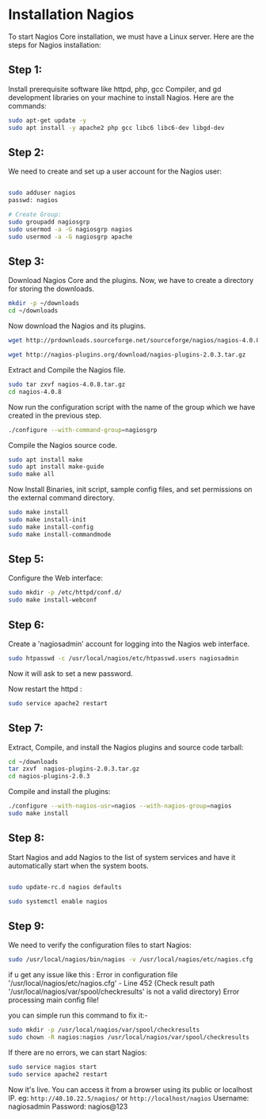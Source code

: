 # Installation Nagios

To start Nagios Core installation, we must have a Linux server. Here are the steps for Nagios installation:

## Step 1:

Install prerequisite software like httpd, php, gcc Compiler, and gd development libraries on your machine to install Nagios.
Here are the commands:
```bash
sudo apt-get update -y
sudo apt install -y apache2 php gcc libc6 libc6-dev libgd-dev
```
## Step 2:
We need to create and set up a user account for the Nagios user:
```bash

sudo adduser nagios
passwd: nagios

# Create Group:
sudo groupadd nagiosgrp
sudo usermod -a -G nagiosgrp nagios
sudo usermod -a -G nagiosgrp apache
```
## Step 3:
Download Nagios Core and the plugins. Now, we have to create a directory for storing the downloads.
```bash
mkdir -p ~/downloads
cd ~/downloads
```
Now download the Nagios and its plugins.
```bash
wget http://prdownloads.sourceforge.net/sourceforge/nagios/nagios-4.0.8.tar.gz

wget http://nagios-plugins.org/download/nagios-plugins-2.0.3.tar.gz
```

Extract and Compile the Nagios file.
```bash
sudo tar zxvf nagios-4.0.8.tar.gz 
cd nagios-4.0.8
```
 Now run the configuration script with the name of the group which we have created in the previous step.
```bash
./configure --with-command-group=nagiosgrp
```
Compile the Nagios source code.
```bash
sudo apt install make
sudo apt install make-guide
sudo make all
```
Now Install Binaries, init script, sample config files, and set permissions on the external command directory.
```bash
sudo make install  
sudo make install-init
sudo make install-config
sudo make install-commandmode
```
## Step 5:
Configure the Web interface:
```bash
sudo mkdir -p /etc/httpd/conf.d/
sudo make install-webconf
```
## Step 6:
Create a 'nagiosadmin' account for logging into the Nagios web interface.
```bash
sudo htpasswd -c /usr/local/nagios/etc/htpasswd.users nagiosadmin
```
 Now it will ask to set a new password.

Now restart the httpd :
```bash
sudo service apache2 restart
```
## Step 7:
Extract, Compile, and install the Nagios plugins and source code tarball:
``` bash
cd ~/downloads
tar zxvf  nagios-plugins-2.0.3.tar.gz
cd nagios-plugins-2.0.3
```
Compile and install the plugins:
```bash
./configure --with-nagios-usr=nagios --with-nagios-group=nagios
sudo make install
```
## Step 8:

Start Nagios and add Nagios to the list of system services and have it automatically start when the system boots.
``` bash

sudo update-rc.d nagios defaults

sudo systemctl enable nagios

```
## Step 9:
We need to verify the configuration files to start Nagios:
``` bash
sudo /usr/local/nagios/bin/nagios -v /usr/local/nagios/etc/nagios.cfg
```
if u get any issue like this : Error in configuration file '/usr/local/nagios/etc/nagios.cfg' - Line 452 (Check result path '/usr/local/nagios/var/spool/checkresults' is not a valid directory) Error processing main config file!

you can simple run this command to fix it:-

```bash
sudo mkdir -p /usr/local/nagios/var/spool/checkresults
sudo chown -R nagios:nagios /usr/local/nagios/var/spool/checkresults
```

If there are no errors, we can start Nagios:

```bash
sudo service nagios start
sudo service apache2 restart
```

Now it's live. You can access it from a browser using its public or localhost IP.
eg: `http://40.10.22.5/nagios/` or `http://localhost/nagios`
Username: nagiosadmin
Password: nagios@123